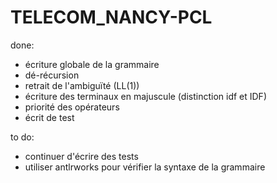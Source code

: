 # TELECOM_NANCY-PCL

done:
* écriture globale de la grammaire
* dé-récursion
* retrait de l'ambiguïté (LL(1))
* écriture des terminaux en majuscule (distinction idf et IDF)
* priorité des opérateurs
* écrit de test

to do:
* continuer d'écrire des tests
* utiliser antlrworks pour vérifier la syntaxe de la grammaire
